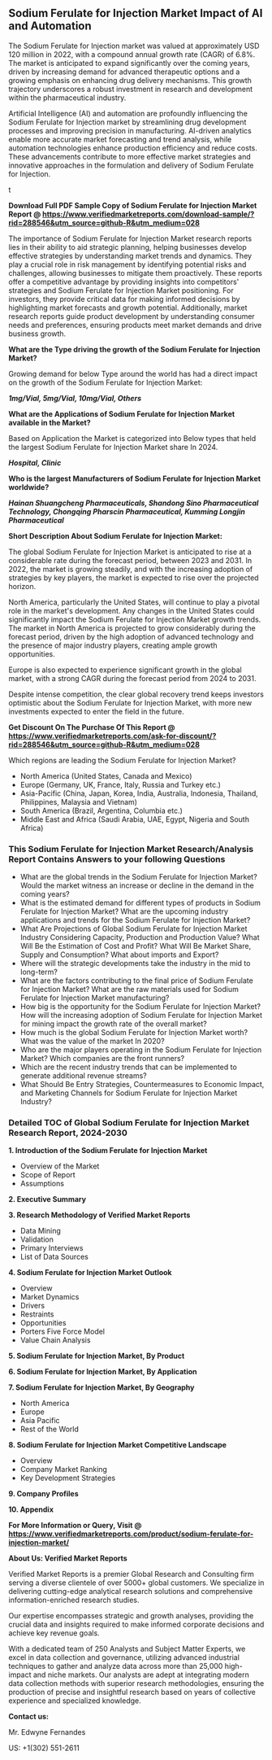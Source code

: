 <h2>Sodium Ferulate for Injection Market Impact of AI and Automation</h2><p>The Sodium Ferulate for Injection market was valued at approximately USD 120 million in 2022, with a compound annual growth rate (CAGR) of 6.8%. The market is anticipated to expand significantly over the coming years, driven by increasing demand for advanced therapeutic options and a growing emphasis on enhancing drug delivery mechanisms. This growth trajectory underscores a robust investment in research and development within the pharmaceutical industry.</p><p>Artificial Intelligence (AI) and automation are profoundly influencing the Sodium Ferulate for Injection market by streamlining drug development processes and improving precision in manufacturing. AI-driven analytics enable more accurate market forecasting and trend analysis, while automation technologies enhance production efficiency and reduce costs. These advancements contribute to more effective market strategies and innovative approaches in the formulation and delivery of Sodium Ferulate for Injection.</p>t</p><p id="" class=""><strong>Download Full PDF Sample Copy of Sodium Ferulate for Injection Market Report @ <a href="https://www.verifiedmarketreports.com/download-sample/?rid=288546&utm_source=github-R&utm_medium=028" target="_blank">https://www.verifiedmarketreports.com/download-sample/?rid=288546&utm_source=github-R&utm_medium=028</a></strong></p><p>The importance of&nbsp;Sodium Ferulate for Injection Market research reports lies in their ability to aid strategic planning, helping businesses develop effective strategies by understanding market trends and dynamics. They play a crucial role in risk management by identifying potential risks and challenges, allowing businesses to mitigate them proactively. These reports offer a competitive advantage by providing insights into competitors' strategies and Sodium Ferulate for Injection Market positioning. For investors, they provide critical data for making informed decisions by highlighting market forecasts and growth potential. Additionally, market research reports guide product development by understanding consumer needs and preferences, ensuring products meet market demands and drive business growth.</p><p><strong>What are the&nbsp;Type driving the growth of the Sodium Ferulate for Injection Market?</strong></p><p id="" class="">Growing demand for below Type around the world has had a direct impact on the growth of the Sodium Ferulate for Injection Market:</p><em><strong>1mg/Vial, 5mg/Vial, 10mg/Vial, Others</strong></em></p><strong>What are the&nbsp;Applications&nbsp;of Sodium Ferulate for Injection Market available in the Market?</strong></p><p id="" class="">Based on Application the Market is categorized into Below types that held the largest Sodium Ferulate for Injection Market share In 2024.</p><em><strong>Hospital, Clinic</strong></em></p><strong>Who is the largest Manufacturers of Sodium Ferulate for Injection Market worldwide?</strong></p><p><em><strong>Hainan Shuangcheng Pharmaceuticals, Shandong Sino Pharmaceutical Technology, Chongqing Pharscin Pharmaceutical, Kumming Longjin Pharmaceutical</strong></em></p><p id="" class=""><strong>Short Description About Sodium Ferulate for Injection Market:</strong></p><p>The global Sodium Ferulate for Injection Market is anticipated to rise at a considerable rate during the forecast period, between 2023 and 2031. In 2022, the market is growing steadily, and with the increasing adoption of strategies by key players, the market is expected to rise over the projected horizon.</p><p>North America, particularly the United States, will continue to play a pivotal role in the market's development. Any changes in the United States could significantly impact the Sodium Ferulate for Injection Market growth trends. The market in North America is projected to grow considerably during the forecast period, driven by the high adoption of advanced technology and the presence of major industry players, creating ample growth opportunities.</p><p>Europe is also expected to experience significant growth in the global market, with a strong CAGR during the forecast period from 2024 to 2031.</p><p>Despite intense competition, the clear global recovery trend keeps investors optimistic about the Sodium Ferulate for Injection Market, with more new investments expected to enter the field in the future.</p><p id="" class=""><strong>Get Discount On The Purchase Of This Report @ <a href="https://www.verifiedmarketreports.com/ask-for-discount/?rid=288546&utm_source=github-R&utm_medium=028" target="_blank">https://www.verifiedmarketreports.com/ask-for-discount/?rid=288546&utm_source=github-R&utm_medium=028</a></strong></p>Which regions are leading the Sodium Ferulate for Injection Market?</p><ul><li>North America (United States, Canada and Mexico)</li><li>Europe (Germany, UK, France, Italy, Russia and Turkey etc.)</li><li>Asia-Pacific (China, Japan, Korea, India, Australia, Indonesia, Thailand, Philippines, Malaysia and Vietnam)</li><li>South America (Brazil, Argentina, Columbia etc.)</li><li>Middle East and Africa (Saudi Arabia, UAE, Egypt, Nigeria and South Africa)</li></ul><h3 id="" class="">This Sodium Ferulate for Injection Market Research/Analysis Report Contains Answers to your following Questions</h3><ul><li>What are the global trends in the Sodium Ferulate for Injection Market? Would the market witness an increase or decline in the demand in the coming years?</li><li>What is the estimated demand for different types of products in Sodium Ferulate for Injection Market? What are the upcoming industry applications and trends for the Sodium Ferulate for Injection Market?</li><li>What Are Projections of Global Sodium Ferulate for Injection Market Industry Considering Capacity, Production and Production Value? What Will Be the Estimation of Cost and Profit? What Will Be Market Share, Supply and Consumption? What about imports and Export?</li><li>Where will the strategic developments take the industry in the mid to long-term?</li><li>What are the factors contributing to the final price of Sodium Ferulate for Injection Market? What are the raw materials used for Sodium Ferulate for Injection Market manufacturing?</li><li>How big is the opportunity for the Sodium Ferulate for Injection Market? How will the increasing adoption of Sodium Ferulate for Injection Market for mining impact the growth rate of the overall market?</li><li>How much is the global Sodium Ferulate for Injection Market worth? What was the value of the market In 2020?</li><li>Who are the major players operating in the Sodium Ferulate for Injection Market? Which companies are the front runners?</li><li>Which are the recent industry trends that can be implemented to generate additional revenue streams?</li><li>What Should Be Entry Strategies, Countermeasures to Economic Impact, and Marketing Channels for Sodium Ferulate for Injection Market Industry?</li></ul><h3 id="" class="">Detailed TOC of Global Sodium Ferulate for Injection Market Research Report, 2024-2030</h3><p id="" class=""><strong>1. Introduction of the Sodium Ferulate for Injection Market</strong></p><ul><li>Overview of the Market</li><li>Scope of Report</li><li>Assumptions</li></ul><p id="" class=""><strong>2. Executive Summary</strong></p><p id="" class=""><strong>3. Research Methodology of Verified Market Reports</strong></p><ul><li>Data Mining</li><li>Validation</li><li>Primary Interviews</li><li>List of Data Sources</li></ul><p id="" class=""><strong>4. Sodium Ferulate for Injection Market Outlook</strong></p><ul><li>Overview</li><li>Market Dynamics</li><li>Drivers</li><li>Restraints</li><li>Opportunities</li><li>Porters Five Force Model</li><li>Value Chain Analysis</li></ul><p id="" class=""><strong>5. Sodium Ferulate for Injection Market, By Product</strong></p><p id="" class=""><strong>6. Sodium Ferulate for Injection Market, By Application</strong></p><p id="" class=""><strong>7. Sodium Ferulate for Injection Market, By Geography</strong></p><ul><li>North America</li><li>Europe</li><li>Asia Pacific</li><li>Rest of the World</li></ul><p id="" class=""><strong>8. Sodium Ferulate for Injection Market Competitive Landscape</strong></p><ul><li>Overview</li><li>Company Market Ranking</li><li>Key Development Strategies</li></ul><p id="" class=""><strong>9. Company Profiles</strong></p><p id="" class=""><strong>10. Appendix</strong></p><p id="" class=""><strong>For More Information or Query, Visit @ <a href="https://www.verifiedmarketreports.com/product/sodium-ferulate-for-injection-market/" target="_blank">https://www.verifiedmarketreports.com/product/sodium-ferulate-for-injection-market/</a></strong></p><p id="" class=""><strong>About Us: Verified Market Reports</strong></p><p id="" class="">Verified Market Reports is a premier Global Research and Consulting firm serving a diverse clientele of over 5000+ global customers. We specialize in delivering cutting-edge analytical research solutions and comprehensive information-enriched research studies.</p><p id="" class="">Our expertise encompasses strategic and growth analyses, providing the crucial data and insights required to make informed corporate decisions and achieve key revenue goals.</p><p id="" class="">With a dedicated team of 250 Analysts and Subject Matter Experts, we excel in data collection and governance, utilizing advanced industrial techniques to gather and analyze data across more than 25,000 high-impact and niche markets. Our analysts are adept at integrating modern data collection methods with superior research methodologies, ensuring the production of precise and insightful research based on years of collective experience and specialized knowledge.</p><p id="" class=""><strong>Contact us:</strong></p><p id="" class="">Mr. Edwyne Fernandes</p><p id="" class="">US: +1(302) 551-2611</p>